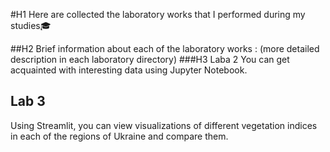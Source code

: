 #H1 Here are collected the laboratory works that I performed during my studies🎓

##H2 Brief information about each of the laboratory works :
(more detailed description in each laboratory directory)
###H3 Laba 2
You can get acquainted with interesting data using Jupyter Notebook.

## Lab 3
Using Streamlit, you can view visualizations of different vegetation indices in each of the regions of Ukraine and compare them.

